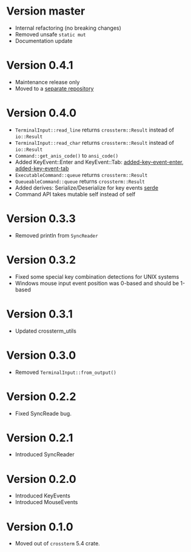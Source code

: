 # Version master

- Internal refactoring (no breaking changes)
- Removed unsafe `static mut`
- Documentation update

# Version 0.4.1

- Maintenance release only
- Moved to a [separate repository](https://github.com/crossterm-rs/crossterm-input)

# Version 0.4.0

- `TerminalInput::read_line` returns `crossterm::Result` instead of `io::Result`
- `TerminalInput::read_char` returns `crossterm::Result` instead of `io::Result`  
- `Command::get_anis_code()` to `ansi_code()`
- Added KeyEvent::Enter and KeyEvent::Tab: [added-key-event-enter], [added-key-event-tab] 
- `ExecutableCommand::queue` returns `crossterm::Result`
- `QueueableCommand::queue` returns `crossterm::Result`
- Added derives: Serialize/Deserialize for key events [serde]
- Command API takes mutable self instead of self

[added-key-event-tab]: https://github.com/crossterm-rs/crossterm/pull/239
[added-key-event-enter]: https://github.com/crossterm-rs/crossterm/pull/236
[serde]: https://github.com/crossterm-rs/crossterm/pull/190

# Version 0.3.3

- Removed println from `SyncReader`

# Version 0.3.2

- Fixed some special key combination detections for UNIX systems
- Windows mouse input event position was 0-based and should be 1-based

# Version 0.3.1

- Updated crossterm_utils 

# Version 0.3.0

- Removed `TerminalInput::from_output()` 

# Version 0.2.2

- Fixed SyncReade bug.

# Version 0.2.1

- Introduced SyncReader

# Version 0.2.0

- Introduced KeyEvents
- Introduced MouseEvents

# Version 0.1.0

- Moved out of `crossterm` 5.4 crate.
